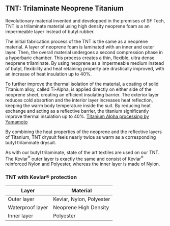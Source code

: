 ## TNT: Trilaminate Neoprene Titanium

Revolutionary material invented and developped in the premises of SF Tech, TNT is a trilaminate material using high density neoprene foam as an impermeable layer instead of butyl rubber.

The initial fabrication process of the TNT is the same as a neoprene material. A layer of neoprene foam is laminated with an inner and outer layer. Then, the overall material undergoes a second compression phase in a hyperbaric chamber. This process creates a thin, flexible, ultra dense neoprene trilaminate. By using neoprene as a impermeable medium instead of butyl, flexibility and heat retaining property are drastically improved, with an increase of heat insulation up to 40%.

To further improve the thermal isolation of the material, a coating of solid Titanium alloy, called Ti-Alpha, is applied directly on either side of the neoprene sheet, creating an efficient insulating barrier. The exterior layer reduces cold absortion and the interior layer increases heat reflection, keeping the warm body temperature inside the suit. By reducing heat exchange and acting as a reflective barrier, the titanium significantly improve thermal insulation up to 40%. [Titanium Alpha processing by Yamamoto](http://www.yamamoto-bio.com/yamamoto_e/titanium.html)

By combining the heat properties of the neoprene and the reflective layers of Titanium, TNT drysuit feels nearly twice as warm as a corresponding butyl trilaminate drysuit.

As with our butyl trilaminate, state of the art textiles are used on our TNT. The Kevlar<sup>&reg;</sup> outer layer is exactly the same and consist of Kevlar<sup>&reg;</sup> reinforced Nylon and Polyester, whereas the inner layer is made of Nylon.

### TNT with Kevlar® protection

| Layer            | Material                 |
| ---------------- | ------------------------ |
| Outer layer      | Kevlar, Nylon, Polyester |
| Waterproof layer | Neoprene High Density    |
| Inner layer      | Polyester                |